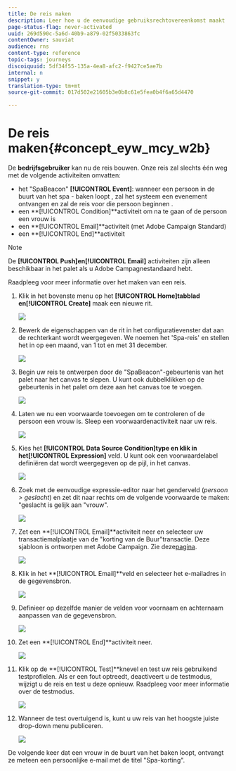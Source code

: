 ```yaml
---
title: De reis maken
description: Leer hoe u de eenvoudige gebruiksrechtovereenkomst maakt
page-status-flag: never-activated
uuid: 269d590c-5a6d-40b9-a879-02f5033863fc
contentOwner: sauviat
audience: rns
content-type: reference
topic-tags: journeys
discoiquuid: 5df34f55-135a-4ea8-afc2-f9427ce5ae7b
internal: n
snippet: y
translation-type: tm+mt
source-git-commit: 017d502e21605b3e0b8c61e5fea0b4f6a65d4470

---
```



# De reis maken{#concept_eyw_mcy_w2b}

De **bedrijfsgebruiker** kan nu de reis bouwen. Onze reis zal slechts één weg met de volgende activiteiten omvatten:

* het &quot;SpaBeacon&quot; **[!UICONTROL Event]**: wanneer een persoon in de buurt van het spa - baken loopt , zal het systeem een evenement ontvangen en zal de reis voor die persoon beginnen .
* een **[!UICONTROL Condition]**activiteit om na te gaan of de persoon een vrouw is
* een **[!UICONTROL Email]**activiteit (met Adobe Campaign Standard)
* een **[!UICONTROL End]**activiteit

>[!NOTE]
>
>De **[!UICONTROL Push]**en**[!UICONTROL Email]** activiteiten zijn alleen beschikbaar in het palet als u Adobe Campagnestandaard hebt.

Raadpleeg [](../building-journeys/journey.md)voor meer informatie over het maken van een reis.

1. Klik in het bovenste menu op het **[!UICONTROL Home]**tabblad en**[!UICONTROL Create]** maak een nieuwe rit.

   ![](../assets/journey31.png)

1. Bewerk de eigenschappen van de rit in het configuratievenster dat aan de rechterkant wordt weergegeven. We noemen het &#39;Spa-reis&#39; en stellen het in op een maand, van 1 tot en met 31 december.

   ![](../assets/journeyuc1_8.png)

1. Begin uw reis te ontwerpen door de &quot;SpaBeacon&quot;-gebeurtenis van het palet naar het canvas te slepen. U kunt ook dubbelklikken op de gebeurtenis in het palet om deze aan het canvas toe te voegen.

   ![](../assets/journeyuc1_9.png)

1. Laten we nu een voorwaarde toevoegen om te controleren of de persoon een vrouw is. Sleep een voorwaardenactiviteit naar uw reis.

   ![](../assets/journeyuc1_10.png)

1. Kies het **[!UICONTROL Data Source Condition]**type en klik in het**[!UICONTROL Expression]** veld. U kunt ook een voorwaardelabel definiëren dat wordt weergegeven op de pijl, in het canvas.

   ![](../assets/journeyuc1_11.png)

1. Zoek met de eenvoudige expressie-editor naar het genderveld (_persoon > geslacht_) en zet dit naar rechts om de volgende voorwaarde te maken: &quot;geslacht is gelijk aan &quot;vrouw&quot;.

   ![](../assets/journeyuc1_12.png)

1. Zet een **[!UICONTROL Email]**activiteit neer en selecteer uw transactiemalplaatje van de &quot;korting van de Buur&quot;transactie. Deze sjabloon is ontworpen met Adobe Campaign. Zie deze[pagina](https://docs.adobe.com/content/help/en/campaign-standard/using/communication-channels/transactional-messaging/about-transactional-messaging.html).

   ![](../assets/journeyuc1_13.png)

1. Klik in het **[!UICONTROL Email]**veld en selecteer het e-mailadres in de gegevensbron.

   ![](../assets/journeyuc1_14.png)

1. Definieer op dezelfde manier de velden voor voornaam en achternaam aanpassen van de gegevensbron.

   ![](../assets/journeyuc1_15.png)

1. Zet een **[!UICONTROL End]**activiteit neer.

   ![](../assets/journeyuc1_17.png)

1. Klik op de **[!UICONTROL Test]**knevel en test uw reis gebruikend testprofielen. Als er een fout optreedt, deactiveert u de testmodus, wijzigt u de reis en test u deze opnieuw. Raadpleeg voor meer informatie over de testmodus[](../building-journeys/testing-the-journey.md).

   ![](../assets/journeyuc1_18bis.png)

1. Wanneer de test overtuigend is, kunt u uw reis van het hoogste juiste drop-down menu publiceren.

   ![](../assets/journeyuc1_18.png)

De volgende keer dat een vrouw in de buurt van het baken loopt, ontvangt ze meteen een persoonlijke e-mail met de titel &quot;Spa-korting&quot;.

